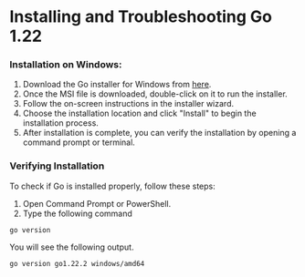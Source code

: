 # Installing and Troubleshooting Go 1.22

### Installation on Windows:

1. Download the Go installer for Windows from [here](https://go.dev/dl/go1.22.2.windows-amd64.msi).
2. Once the MSI file is downloaded, double-click on it to run the installer.
3. Follow the on-screen instructions in the installer wizard.
4. Choose the installation location and click "Install" to begin the installation process.
5. After installation is complete, you can verify the installation by opening a command prompt or terminal.

### Verifying Installation

To check if Go is installed properly, follow these steps:

1. Open Command Prompt or PowerShell.
2. Type the following command

`go version`

You will see the following output.

`go version go1.22.2 windows/amd64`
